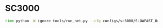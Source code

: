 # SC3000

```bash
time python -W ignore tools/run_net.py --cfg configs/sc3000/SLOWFAST_8x8_R50.yaml
```
